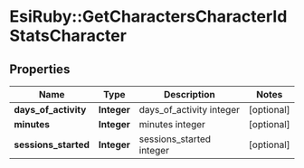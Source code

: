 # EsiRuby::GetCharactersCharacterIdStatsCharacter

## Properties
Name | Type | Description | Notes
------------ | ------------- | ------------- | -------------
**days_of_activity** | **Integer** | days_of_activity integer | [optional] 
**minutes** | **Integer** | minutes integer | [optional] 
**sessions_started** | **Integer** | sessions_started integer | [optional] 


